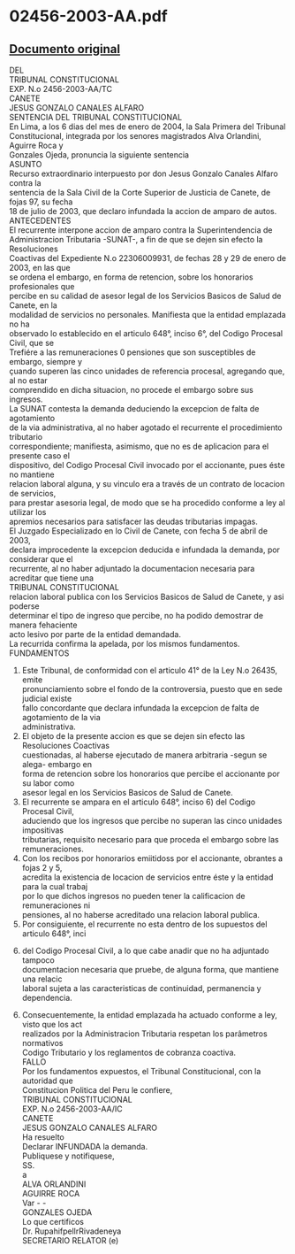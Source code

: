 
02456-2003-AA.pdf
=================
  
[Documento original](https://tc.gob.pe/jurisprudencia/2004/02456-2003-AA.pdf)  
---  
DEL  
TRIBUNAL CONSTITUCIONAL  
EXP. N.o 2456-2003-AA/TC  
CANETE  
JESUS GONZALO CANALES ALFARO  
SENTENCIA DEL TRIBUNAL CONSTITUCIONAL  
En Lima, a los 6 dias del mes de enero de 2004, la Sala Primera del Tribunal  
Constitucional, integrada por los senores magistrados Alva Orlandini, Aguirre Roca y  
Gonzales Ojeda, pronuncia la siguiente sentencia  
ASUNTO  
Recurso extraordinario interpuesto por don Jesus Gonzalo Canales Alfaro contra la  
sentencia de la Sala Civil de la Corte Superior de Justicia de Canete, de fojas 97, su fecha  
18 de julio de 2003, que declaro infundada la accion de amparo de autos.  
ANTECEDENTES  
El recurrente interpone accion de amparo contra la Superintendencia de  
Administracion Tributaria -SUNAT-, a fin de que se dejen sin efecto la Resoluciones  
Coactivas del Expediente N.o 22306009931, de fechas 28 y 29 de enero de 2003, en las que  
se ordena el embargo, en forma de retencion, sobre los honorarios profesionales que  
percibe en su calidad de asesor legal de los Servicios Basicos de Salud de Canete, en la  
modalidad de servicios no personales. Manifiesta que la entidad emplazada no ha  
observado lo establecido en el articulo 648°, inciso 6°, del Codigo Procesal Civil, que se  
Trefiére a las remuneraciones 0 pensiones que son susceptibles de embargo, siempre y  
çuando superen las cinco unidades de referencia procesal, agregando que, al no estar  
comprendido en dicha situacion, no procede el embargo sobre sus ingresos.  
La SUNAT contesta la demanda deduciendo la excepcion de falta de agotamiento  
de la via administrativa, al no haber agotado el recurrente el procedimiento tributario  
correspondiente; manifiesta, asimismo, que no es de aplicacion para el presente caso el  
dispositivo, del Codigo Procesal Civil invocado por el accionante, pues éste no mantiene  
relacion laboral alguna, y su vinculo era a través de un contrato de locacion de servicios,  
para prestar asesoria legal, de modo que se ha procedido conforme a ley al utilizar los  
apremios necesarios para satisfacer las deudas tributarias impagas.  
El Juzgado Especializado en lo Civil de Canete, con fecha 5 de abril de 2003,  
declara improcedente la excepcion deducida e infundada la demanda, por considerar que el  
recurrente, al no haber adjuntado la documentacion necesaria para acreditar que tiene una  
TRIBUNAL CONSTITUCIONAL  
relacion laboral publica con los Servicios Basicos de Salud de Canete, y asi poderse  
determinar el tipo de ingreso que percibe, no ha podido demostrar de manera fehaciente  
acto lesivo por parte de la entidad demandada.  
La recurrida confirma la apelada, por los mismos fundamentos.  
FUNDAMENTOS  
1. Este Tribunal, de conformidad con el articulo 41° de la Ley N.o 26435, emite  
pronunciamiento sobre el fondo de la controversia, puesto que en sede judicial existe  
fallo concordante que declara infundada la excepcion de falta de agotamiento de la via  
administrativa.  
2. El objeto de la presente accion es que se dejen sin efecto las Resoluciones Coactivas  
cuestionadas, al haberse ejecutado de manera arbitraria -segun se alega- embargo en  
forma de retencion sobre los honorarios que percibe el accionante por su labor como  
asesor legal en los Servicios Basicos de Salud de Canete.  
3. El recurrente se ampara en el articulo 648°, inciso 6) del Codigo Procesal Civil,  
aduciendo que los ingresos que percibe no superan las cinco unidades impositivas  
tributarias, requisito necesario para que proceda el embargo sobre las remuneraciones.  
4. Con los recibos por honorarios emiitidoss por el accionante, obrantes a fojas 2 y 5,  
acredita la existencia de locacion de servicios entre éste y la entidad para la cual trabaj  
por lo que dichos ingresos no pueden tener la calificacion de remuneraciones ni  
pensiones, al no haberse acreditado una relacion laboral publica.  
5. Por consiguiente, el recurrente no esta dentro de los supuestos del articulo 648°, inci  
6) del Codigo Procesal Civil, a lo que cabe anadir que no ha adjuntado tampoco  
documentacion necesaria que pruebe, de alguna forma, que mantiene una relacic  
laboral sujeta a las caracteristicas de continuidad, permanencia y dependencia.  
6. Consecuentemente, la entidad emplazada ha actuado conforme a ley, visto que los act  
realizados por la Administracion Tributaria respetan los parâmetros normativos  
Codigo Tributario y los reglamentos de cobranza coactiva.  
FALLO  
Por los fundamentos expuestos, el Tribunal Constitucional, con la autoridad que  
Constitucion Politica del Peru le confiere,  
TRIBUNAL CONSTITUCIONAL  
EXP. N.o 2456-2003-AA/IC  
CANETE  
JESUS GONZALO CANALES ALFARO  
Ha resuelto  
Declarar INFUNDADA la demanda.  
Publiquese y notifiquese,  
SS.  
a  
ALVA ORLANDINI  
AGUIRRE ROCA  
Var - -  
GONZALES OJEDA  
Lo que certificos  
Dr. RupahifpellrRivadeneya  
SECRETARIO RELATOR (e)
